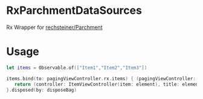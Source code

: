 # RxParchmentDataSources
Rx Wrapper for [rechsteiner/Parchment](https://github.com/rechsteiner/Parchment)

# Usage

```swift
let items = Observable.of(["Item1","Item2","Item3"])

items.bind(to: pagingViewController.rx.items) { (pagingViewController: PagingViewController<PagingIndexItem>, index: Int, element: String) -> (controller: UIViewController, title: String) in
   return (controller: ItemViewController(item: element), title: element)
}.disposed(by: disposeBag)
```

